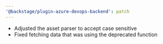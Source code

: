 ```yaml
---
'@backstage/plugin-azure-devops-backend': patch
---
```


- Adjusted the asset parser to accept case sensitive
- Fixed fetching data that was using the deprecated function
